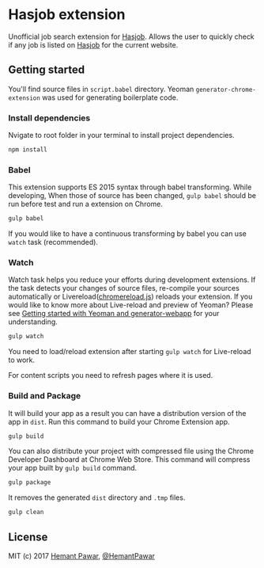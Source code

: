 # Hasjob extension
Unofficial job search extension for [Hasjob](http://hasjob.co). Allows the user to quickly check if any job is listed on [Hasjob](http://hasjob.co) for the current website.

## Getting started
You'll find source files in `script.babel` directory. Yeoman `generator-chrome-extension` was used for generating boilerplate code.

### Install dependencies
Nvigate to root folder in your terminal to install project dependencies.
```sh
npm install
```

### Babel

This extension supports ES 2015 syntax through babel transforming. While developing, When those of source has been changed, `gulp babel` should be run before test and run a extension on Chrome.

```sh
gulp babel
```

If you would like to have a continuous transforming by babel you can use `watch` task (recommended).

### Watch

Watch task helps you reduce your efforts during development extensions. If the task detects your changes of source files, re-compile your sources automatically or Livereload([chromereload.js](https://github.com/HemantPawar/hasjob-extension/blob/master/app/scripts.babel/chromereload.js)) reloads your extension. If you would like to know more about Live-reload and preview of Yeoman? Please see [Getting started with Yeoman and generator-webapp](http://youtu.be/zBt2g9ekiug?t=3m51s) for your understanding.

```bash
gulp watch
```

You need to load/reload extension after starting `gulp watch` for Live-reload to work.

For content scripts you need to refresh pages where it is used.

### Build and Package

It will build your app as a result you can have a distribution version of the app in `dist`. Run this command to build your Chrome Extension app.

```bash
gulp build
```

You can also distribute your project with compressed file using the Chrome Developer Dashboard at Chrome Web Store. This command will compress your app built by `gulp build` command.

```bash
gulp package
```

It removes the generated `dist` directory and `.tmp` files.

```bash
gulp clean
```

## License
MIT (c) 2017 [Hemant Pawar](https://github.com/HemantPawar), [@HemantPawar](https://twitter.com/HemantPawar)
